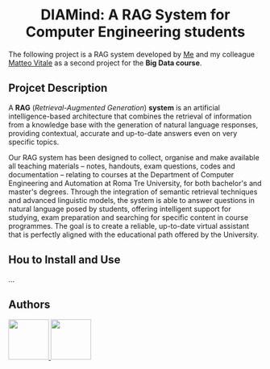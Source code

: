 # <div align="center"> DIAMind: A RAG System for Computer Engineering students </div>
The following project is a RAG system developed by [Me](https://github.com/AntonioSouls) and my colleague [Matteo Vitale](https://github.com/MatVitale6) as a second project for the **Big Data course**.

## Projcet Description
A **RAG** (*Retrieval-Augmented Generation*) **system** is an artificial intelligence-based architecture that combines the retrieval of information from a knowledge base with the generation of natural language responses, providing contextual, accurate and up-to-date answers even on very specific topics.

Our RAG system has been designed to collect, organise and make available all teaching materials – notes, handouts, exam questions, codes and documentation – relating to courses at the Department of Computer Engineering and Automation at Roma Tre University, for both bachelor's and master's degrees. Through the integration of semantic retrieval techniques and advanced linguistic models, the system is able to answer questions in natural language posed by students, offering intelligent support for studying, exam preparation and searching for specific content in course programmes. The goal is to create a reliable, up-to-date virtual assistant that is perfectly aligned with the educational path offered by the University.

## Hou to Install and Use
...

## Authors
<a href="https://github.com/AntonioSouls">
  <img src="https://github.com/AntonioSouls.png" width="80">
</a>
<a href="https://github.com/MatVitale6">
  <img src="https://github.com/MatVitale6.png" width="80">
</a>
